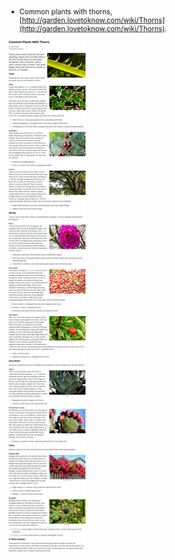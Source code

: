 * Common plants with thorns, [http://garden.lovetoknow.com/wiki/Thorns](http://garden.lovetoknow.com/wiki/Thorns).

![./20161025-2018-cet-common-plants-with-thorns-1.png](./20161025-2018-cet-common-plants-with-thorns-1.png)